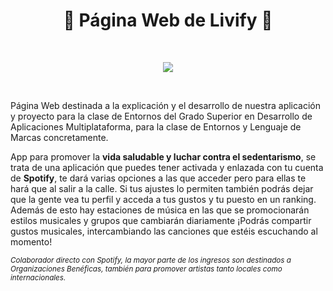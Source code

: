 <h1 align="center">🎵 Página Web de Livify 🎵</h1>
<br/>
<p align="center">
<img src="https://github.com/usuariozombie/Livify/blob/main/src/readme.gif">
</p>

<br/>
<p>Página Web destinada a la explicación y el desarrollo de nuestra aplicación y proyecto para la clase de Entornos del Grado Superior en Desarrollo de Aplicaciones Multiplataforma, para la clase de Entornos y Lenguaje de Marcas concretamente.</p>

<p>App para promover la <b>vida saludable y luchar contra el sedentarismo</b>, se trata de una aplicación que puedes tener activada y enlazada con tu cuenta de <b>Spotify</b>, te dará varias opciones a las que acceder pero para ellas te hará que al salir a la calle. Si tus ajustes lo permiten también podrás dejar que la gente vea tu perfil y acceda a tus gustos y tu puesto en un ranking. Además de esto hay estaciones de música en las que se promocionarán estilos musicales y grupos que cambiarán diariamente ¡Podrás compartir gustos musicales, intercambiando las canciones que estéis escuchando al momento!</p>

<p><i><small>Colaborador directo con Spotify, la mayor parte de los ingresos son destinados a Organizaciones Benéficas, también para promover artistas tanto locales como internacionales.</small></i></p>
